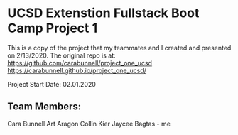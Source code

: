# UCSD Extenstion Fullstack Boot Camp Project 1
This is a copy of the project that my teammates and I created and presented on 2/13/2020. The original repo is at:
https://github.com/carabunnell/project_one_ucsd
https://carabunnell.github.io/project_one_ucsd/

Project Start Date: 02.01.2020

## Team Members: 
Cara Bunnell 
Art Aragon 
Collin Kier 
Jaycee Bagtas - me



